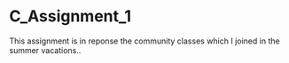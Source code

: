 # C_Assignment_1
This assignment is in reponse the community classes which I joined in the summer vacations..
